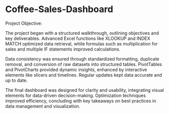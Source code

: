 # Coffee-Sales-Dashboard

Project Objective:

The project began with a structured walkthrough, outlining objectives and key deliverables. Advanced Excel functions like XLOOKUP and INDEX MATCH optimized data retrieval, while formulas such as multiplication for sales and multiple IF statements improved calculations.

Data consistency was ensured through standardized formatting, duplicate removal, and conversion of raw datasets into structured tables. PivotTables and PivotCharts provided dynamic insights, enhanced by interactive elements like slicers and timelines. Regular updates kept data accurate and up to date.

The final dashboard was designed for clarity and usability, integrating visual elements for data-driven decision-making. Optimization techniques improved efficiency, concluding with key takeaways on best practices in data management and visualization.
